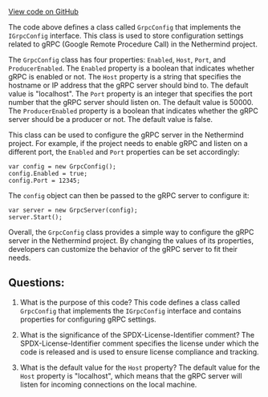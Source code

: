 [View code on GitHub](https://github.com/nethermindeth/nethermind/Nethermind.Grpc/GrpcConfig.cs)

The code above defines a class called `GrpcConfig` that implements the `IGrpcConfig` interface. This class is used to store configuration settings related to gRPC (Google Remote Procedure Call) in the Nethermind project. 

The `GrpcConfig` class has four properties: `Enabled`, `Host`, `Port`, and `ProducerEnabled`. The `Enabled` property is a boolean that indicates whether gRPC is enabled or not. The `Host` property is a string that specifies the hostname or IP address that the gRPC server should bind to. The default value is "localhost". The `Port` property is an integer that specifies the port number that the gRPC server should listen on. The default value is 50000. The `ProducerEnabled` property is a boolean that indicates whether the gRPC server should be a producer or not. The default value is false.

This class can be used to configure the gRPC server in the Nethermind project. For example, if the project needs to enable gRPC and listen on a different port, the `Enabled` and `Port` properties can be set accordingly:

```
var config = new GrpcConfig();
config.Enabled = true;
config.Port = 12345;
```

The `config` object can then be passed to the gRPC server to configure it:

```
var server = new GrpcServer(config);
server.Start();
```

Overall, the `GrpcConfig` class provides a simple way to configure the gRPC server in the Nethermind project. By changing the values of its properties, developers can customize the behavior of the gRPC server to fit their needs.
## Questions: 
 1. What is the purpose of this code?
   This code defines a class called `GrpcConfig` that implements the `IGrpcConfig` interface and contains properties for configuring gRPC settings.

2. What is the significance of the SPDX-License-Identifier comment?
   The SPDX-License-Identifier comment specifies the license under which the code is released and is used to ensure license compliance and tracking.

3. What is the default value for the `Host` property?
   The default value for the `Host` property is "localhost", which means that the gRPC server will listen for incoming connections on the local machine.